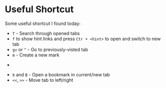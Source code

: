 # Useful Shortcut

Some useful shortcut I found today:

* `T` - Search through opened tabs
* `f` to show hint links and press `Ctr + <hint>` to open and switch to new tab
* `gv` or `^` - Go to previously-visted tab
* `m` - Create a new mark
* ``` - Go to mark
* `b` and `B` - Open a bookmark in current/new tab
* `<<`, `>>` - Move tab to left/right
